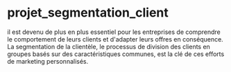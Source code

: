 # projet_segmentation_client
il est devenu de plus en plus essentiel pour les entreprises de comprendre le comportement de leurs clients et d'adapter leurs offres en conséquence. La segmentation de la clientèle, le processus de division des clients en groupes basés sur des caractéristiques communes, est la clé de ces efforts de marketing personnalisés.
